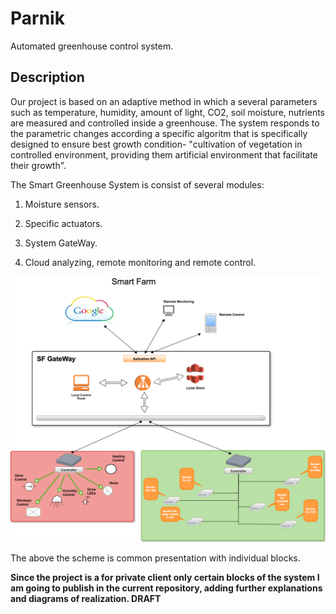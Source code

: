 Parnik
=============
Automated greenhouse control system.




Description
-----------

Our project is based on an adaptive method in which a several parameters such as temperature, humidity, amount of light, CO2,
soil moisture, nutrients are measured and controlled inside a greenhouse. 
The system responds to the parametric changes according a specific algoritm that is specifically designed to ensure best
growth condition- "cultivation of vegetation in controlled environment, providing them artificial environment that facilitate
their growth".


The Smart Greenhouse System is consist of several modules:

1. Moisture sensors.

2. Specific actuators.

3. System GateWay.

4. Cloud analyzing, remote monitoring and remote control.


![Common architecture](https://github.com/iqnev/parnik/blob/master/wiki/smart_farm_common_architecture.png)
  
	
Тhе above the scheme is common presentation with individual blocks.	


**Since the project is  a for private client only certain blocks of the system I am going to publish in the current repository, adding further explanations and diagrams of realization. DRAFT**
